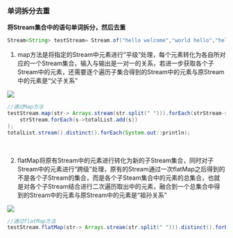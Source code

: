 
<!-- # Stream的Map和FlatMap的区别 -->


### 单词拆分去重 <!-- {docsify-ignore} -->

**将Stream集合中的语句单词拆分，然后去重**

```java
Stream<String> testStream= Stream.of("hello welcome","world hello","hello world","hello world welcome");
```
 
1. map方法是将指定的Stream中元素进行“平级”处理，每个元素转化为各自所对应的一个Stream集合，输入与输出是一对一的关系，若进一步获取各个子Stream中的元素，还需要逐个遍历子集合得到的Stream中的元素与原Stream中的元素是“父子关系”

![](https://gitee.com/zhantu/picture-bed/raw/master/repository/technology-blog/blog-library/54.png)

```java
//通过Map方法
testStream.map(str-> Arrays.stream(str.split(" "))).forEach(strStream->
    strStream.forEach(s->totalList.add(s))
);
totalList.stream().distinct().forEach(System.out::println);
```

<br/>

2. flatMap将原有Stream中的元素进行转化为新的子Stream集合，同时对子Stream中的元素进行“跨级”处理，原有的Stream通过一次flatMap之后得到的不是各个子Stream的集合，而是各个子Steam集合中的元素的总集合，也就是对各个子Stream结合进行二次遍历取出中的元素，融合到一个总集合中得到的Stream中的元素与原Stream中的元素是“祖孙关系”

![](https://gitee.com/zhantu/picture-bed/raw/master/repository/technology-blog/blog-library/54.png)

```java
//通过flatMap方法
testStream.flatMap(str-> Arrays.stream(str.split(" "))).distinct().forEach(System.out::println);
```




